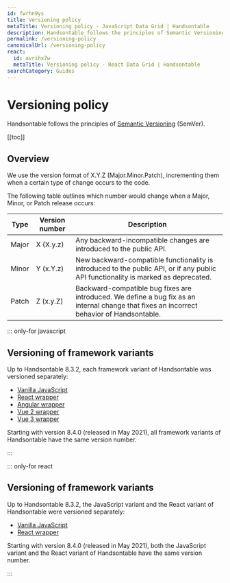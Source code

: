 ```yaml
---
id: fwrhn9ys
title: Versioning policy
metaTitle: Versioning policy - JavaScript Data Grid | Handsontable
description: Handsontable follows the principles of Semantic Versioning (SemVer). Each version is numbered in the X.Y.Z (Major.Minor.Patch) format.
permalink: /versioning-policy
canonicalUrl: /versioning-policy
react:
  id: avrihx7w
  metaTitle: Versioning policy - React Data Grid | Handsontable
searchCategory: Guides
---
```


# Versioning policy

Handsontable follows the principles of [Semantic Versioning](https://semver.org/) (SemVer).

[[toc]]

## Overview

We use the version format of X.Y.Z (Major.Minor.Patch), incrementing them when a certain type of change occurs to the code.

The following table outlines which number would change when a Major, Minor, or Patch release occurs:

| Type  | Version number | Description                                                                                                                               |
| ----- | -------------- | ----------------------------------------------------------------------------------------------------------------------------------------- |
| Major | X (X.y.z)      | Any backward-incompatible changes are introduced to the public API.                                                                       |
| Minor | Y (x.Y.z)      | New backward-compatible functionality is introduced to the public API, or if any public API functionality is marked as deprecated.        |
| Patch | Z (x.y.Z)      | Backward-compatible bug fixes are introduced. We define a bug fix as an internal change that fixes an incorrect behavior of Handsontable. |

::: only-for javascript

## Versioning of framework variants

Up to Handsontable 8.3.2, each framework variant of Handsontable was versioned separately:

<div class="boxes-list gray">

- [Vanilla JavaScript](@/guides/getting-started/introduction/introduction.md)
- [React wrapper](@/react/guides/getting-started/introduction/introduction.md)
- [Angular wrapper](@/guides/integrate-with-angular/angular-installation/angular-installation.md)
- [Vue 2 wrapper](@/guides/integrate-with-vue/vue-installation/vue-installation.md)
- [Vue 3 wrapper](@/guides/integrate-with-vue3/vue3-installation/vue3-installation.md)


</div>
Starting with version 8.4.0 (released in May 2021), all framework variants of Handsontable have the same version number.

:::

::: only-for react

## Versioning of framework variants

Up to Handsontable 8.3.2, the JavaScript variant and the React variant of Handsontable were versioned separately:
- [Vanilla JavaScript](@/javascript/guides/getting-started/introduction/introduction.md)
- [React wrapper](@/guides/getting-started/introduction/introduction.md)

Starting with version 8.4.0 (released in May 2021), both the JavaScript variant and the React variant of Handsontable have the same version number.

:::
